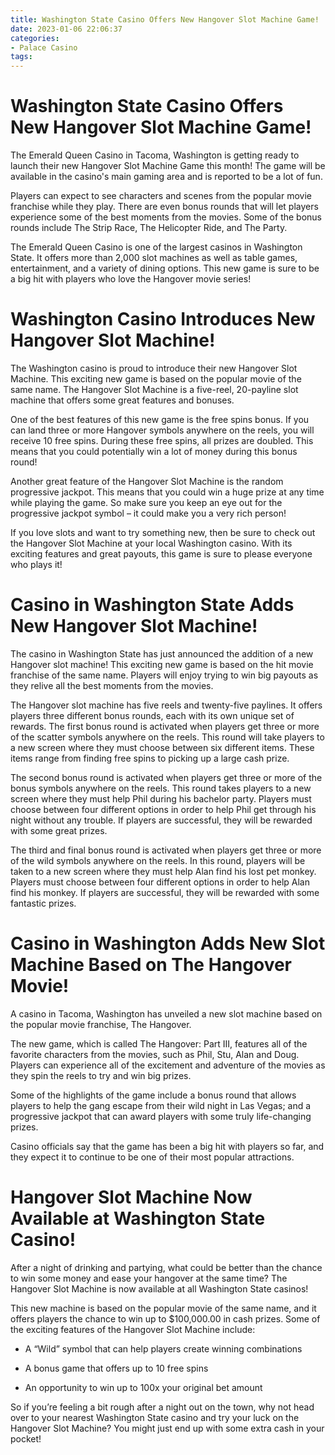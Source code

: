 ```yaml
---
title: Washington State Casino Offers New Hangover Slot Machine Game!
date: 2023-01-06 22:06:37
categories:
- Palace Casino
tags:
---
```



#  Washington State Casino Offers New Hangover Slot Machine Game!

The Emerald Queen Casino in Tacoma, Washington is getting ready to launch their new Hangover Slot Machine Game this month! The game will be available in the casino's main gaming area and is reported to be a lot of fun.

Players can expect to see characters and scenes from the popular movie franchise while they play. There are even bonus rounds that will let players experience some of the best moments from the movies. Some of the bonus rounds include The Strip Race, The Helicopter Ride, and The Party.

The Emerald Queen Casino is one of the largest casinos in Washington State. It offers more than 2,000 slot machines as well as table games, entertainment, and a variety of dining options. This new game is sure to be a big hit with players who love the Hangover movie series!

#  Washington Casino Introduces New Hangover Slot Machine!

The Washington casino is proud to introduce their new Hangover Slot Machine. This exciting new game is based on the popular movie of the same name. The Hangover Slot Machine is a five-reel, 20-payline slot machine that offers some great features and bonuses.

One of the best features of this new game is the free spins bonus. If you can land three or more Hangover symbols anywhere on the reels, you will receive 10 free spins. During these free spins, all prizes are doubled. This means that you could potentially win a lot of money during this bonus round!

Another great feature of the Hangover Slot Machine is the random progressive jackpot. This means that you could win a huge prize at any time while playing the game. So make sure you keep an eye out for the progressive jackpot symbol – it could make you a very rich person!

If you love slots and want to try something new, then be sure to check out the Hangover Slot Machine at your local Washington casino. With its exciting features and great payouts, this game is sure to please everyone who plays it!

#  Casino in Washington State Adds New Hangover Slot Machine!

The casino in Washington State has just announced the addition of a new Hangover slot machine! This exciting new game is based on the hit movie franchise of the same name. Players will enjoy trying to win big payouts as they relive all the best moments from the movies.

The Hangover slot machine has five reels and twenty-five paylines. It offers players three different bonus rounds, each with its own unique set of rewards. The first bonus round is activated when players get three or more of the scatter symbols anywhere on the reels. This round will take players to a new screen where they must choose between six different items. These items range from finding free spins to picking up a large cash prize.

The second bonus round is activated when players get three or more of the bonus symbols anywhere on the reels. This round takes players to a new screen where they must help Phil during his bachelor party. Players must choose between four different options in order to help Phil get through his night without any trouble. If players are successful, they will be rewarded with some great prizes.

The third and final bonus round is activated when players get three or more of the wild symbols anywhere on the reels. In this round, players will be taken to a new screen where they must help Alan find his lost pet monkey. Players must choose between four different options in order to help Alan find his monkey. If players are successful, they will be rewarded with some fantastic prizes.

#  Casino in Washington Adds New Slot Machine Based on The Hangover Movie!

A casino in Tacoma, Washington has unveiled a new slot machine based on the popular movie franchise, The Hangover.

The new game, which is called The Hangover: Part III, features all of the favorite characters from the movies, such as Phil, Stu, Alan and Doug. Players can experience all of the excitement and adventure of the movies as they spin the reels to try and win big prizes.

Some of the highlights of the game include a bonus round that allows players to help the gang escape from their wild night in Las Vegas; and a progressive jackpot that can award players with some truly life-changing prizes.

Casino officials say that the game has been a big hit with players so far, and they expect it to continue to be one of their most popular attractions.

#  Hangover Slot Machine Now Available at Washington State Casino!

After a night of drinking and partying, what could be better than the chance to win some money and ease your hangover at the same time? The Hangover Slot Machine is now available at all Washington State casinos!

This new machine is based on the popular movie of the same name, and it offers players the chance to win up to $100,000.00 in cash prizes. Some of the exciting features of the Hangover Slot Machine include:

* A “Wild” symbol that can help players create winning combinations

* A bonus game that offers up to 10 free spins

* An opportunity to win up to 100x your original bet amount

So if you’re feeling a bit rough after a night out on the town, why not head over to your nearest Washington State casino and try your luck on the Hangover Slot Machine? You might just end up with some extra cash in your pocket!